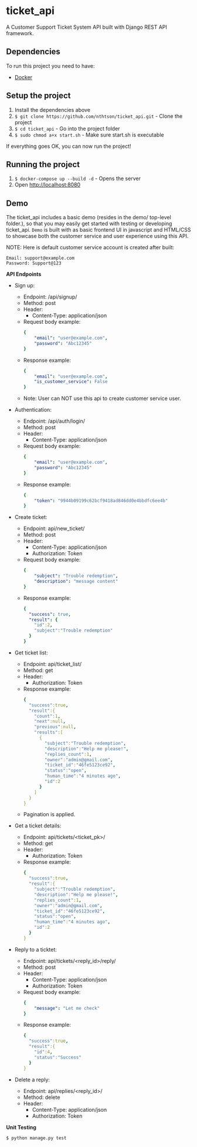 # ticket_api

A Customer Support Ticket System API built with Django REST API framework.

## Dependencies
To run this project you need to have:
* [Docker](https://www.docker.com/)

## Setup the project
1. Install the dependencies above
2. `$ git clone https://github.com/nthtson/ticket_api.git` - Clone the project
3. `$ cd ticket_api` - Go into the project folder
4. `$ sudo chmod a+x start.sh` - Make sure start.sh is executable

If everything goes OK, you can now run the project!

## Running the project

1. `$ docker-compose up --build -d` - Opens the server
2. Open [http://localhost:8080](http://localhost:8080)

## Demo 
The ticket_api includes a basic demo (resides in the demo/ top-level folder.), so that you may easily get started with testing or developing ticket_api. `Demo` is built with as basic frontend UI in javascript and HTML/CSS to showcase both the customer service and user experience using this API. 

NOTE: Here is default customer service account is created after built:
```
Email: support@example.com
Password: Support@123
```

**API Endpoints**

* Sign up:
    * Endpoint: /api/signup/
    * Method: post
    * Header:
        * Content-Type: application/json
    * Request body example:
        ```yaml
        {
            "email": "user@example.com",
            "password": "Abc12345"
        }
    * Response example:
        ```yaml
        {
            "email": "user@example.com",
            "is_customer_service": False
        }
    * Note: User can NOT use this api to create customer service user.
* Authentication:
    * Endpoint: /api/auth/login/
    * Method: post
    * Header:
        * Content-Type: application/json
    * Request body example:
        ```yaml
        {
            "email": "user@example.com",
            "password": "Abc12345"
        }
    * Response example:
        ```yaml
        {
            "token": "9944b09199c62bcf9418ad846dd0e4bbdfc6ee4b"
        }
* Create ticket:
    * Endpoint: api/new_ticket/
    * Method: post
    * Header:
        * Content-Type: application/json
        * Authorization: Token <token>
    * Request body example:
        ```yaml
        {
            "subject": "Trouble redemption",
            "description": "message content"
        }
    * Response example:
        ```yaml
        {
          "success": true,
          "result": {
            "id":2,
            "subject":"Trouble redemption"
          }
        }
* Get ticket list:
    * Endpoint: api/ticket_list/
    * Method: get
    * Header:
        * Authorization: Token <token>
    * Response example:
        ```yaml
        {
          "success":true,
          "result":{
            "count":1,
            "next":null,
            "previous":null,
            "results":[
              {
                "subject":"Trouble redemption",
                "description":"Help me please!",
                "replies_count":1,
                "owner":"admin@gmail.com",
                "ticket_id":"46fe5123ce92",
                "status":"open",
                "human_time":"4 minutes ago",
                "id":2
              }
            ]
          }
        }
    * Pagination is applied.
    
* Get a ticket details:
    * Endpoint: api/tickets/<ticket_pk>/
    * Method: get
    * Header:
        * Authorization: Token <token>
    * Response example:
        ```yaml
        {
          "success":true,
          "result":{
            "subject":"Trouble redemption",
            "description":"Help me please!",
            "replies_count":1,
            "owner":"admin@gmail.com",
            "ticket_id":"46fe5123ce92",
            "status":"open",
            "human_time":"4 minutes ago",
            "id":2
          }
        }
    
* Reply to a ticktet:
    * Endpoint: api/tickets/<reply_id>/reply/
    * Method: post
    * Header:
        * Content-Type: application/json
        * Authorization: Token <token>
    * Request body example:
        ```yaml
        {
            "message": "Let me check"
        }
    * Response example:
        ```yaml
        {
          "success":true,
          "result":{
            "id":4,
            "status":"Success"
          }
        }
* Delete a reply:
    * Endpoint: api/replies/<reply_id>/
    * Method: delete
    * Header:
        * Content-Type: application/json
        * Authorization: Token <token>
        
**Unit Testing**

`$ python manage.py test`